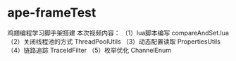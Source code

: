 # ape-frameTest
鸡翅编程学习脚手架搭建
本次视频内容：
（1）lua脚本编写
    compareAndSet.lua
（2）关闭线程池的方式
    ThreadPoolUtils
（3）动态配置读取
    PropertiesUtils
（4）链路追踪
    TraceIdFilter
（5）枚举优化
    ChannelEnum